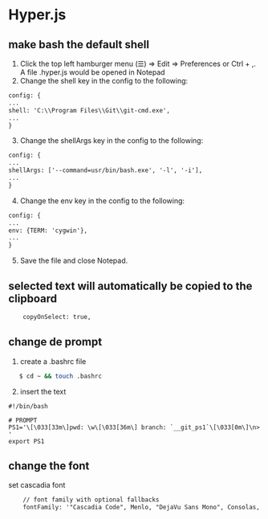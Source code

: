 # Hyper.js

## make bash the default shell

1. Click the top left hamburger menu (☰) => Edit => Preferences or Ctrl + ,. A file .hyper.js would be opened in Notepad
2. Change the shell key in the config to the following:
```xml
config: {
...
shell: 'C:\\Program Files\\Git\\git-cmd.exe',
...
}
```
3. Change the shellArgs key in the config to the following:
```xml
config: {
...
shellArgs: ['--command=usr/bin/bash.exe', '-l', '-i'],
...
}
```
4. Change the env key in the config to the following:
```xml
config: {
...
env: {TERM: 'cygwin'},
...
}
```
5. Save the file and close Notepad.

## selected text will automatically be copied to the clipboard
```xml
    copyOnSelect: true,
```

## change de prompt

1. create a .bashrc file
```sh
   $ cd ~ && touch .bashrc
```
2. insert the text
```
#!/bin/bash

# PROMPT
PS1='\[\033[33m\]pwd: \w\[\033[36m\] branch: `__git_ps1`\[\033[0m\]\n> '
export PS1
```

## change the font

set cascadia font
```xml
    // font family with optional fallbacks
    fontFamily: '"Cascadia Code", Menlo, "DejaVu Sans Mono", Consolas, "Lucida Console", monospace',
```
